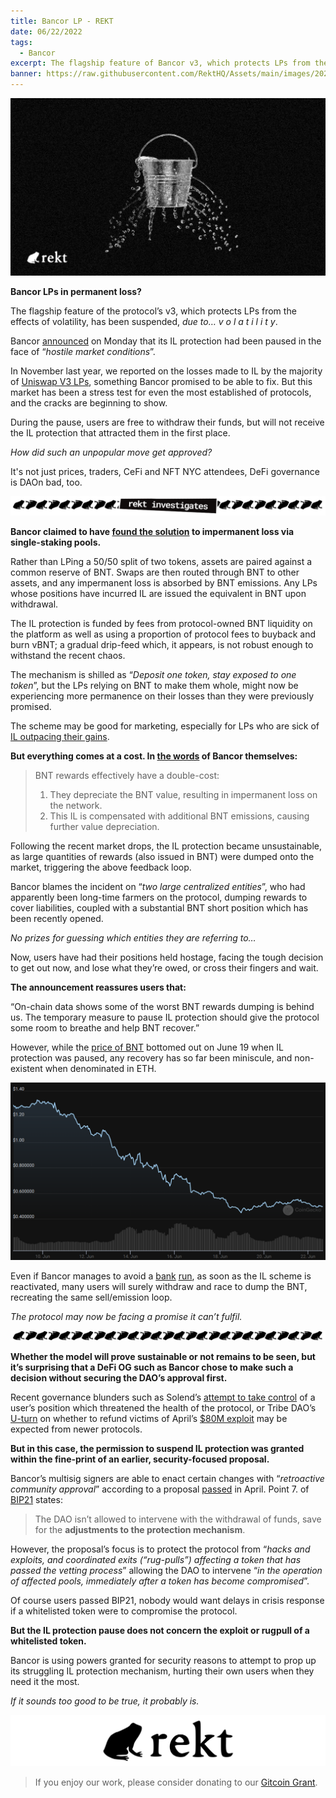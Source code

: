 ```yaml
---
title: Bancor LP - REKT
date: 06/22/2022
tags:
  - Bancor
excerpt: The flagship feature of Bancor v3, which protects LPs from the effects of volatility, has been suspended, due to… v o l a t i l i t y. If it sounds too good to be true, it probably is.
banner: https://raw.githubusercontent.com/RektHQ/Assets/main/images/2022/06/bancorlp-header.png
---
```

![](https://raw.githubusercontent.com/RektHQ/Assets/main/images/2022/06/bancorlp-header.png)

**Bancor LPs in permanent loss?**

The flagship feature of the protocol’s v3, which protects LPs from the effects of volatility, has been suspended, _due to… v o l a t i l i t y_.

Bancor [announced](https://blog.bancor.network/market-conditions-update-june-19-2022-e5b857b39336) on Monday that its IL protection had been paused in the face of “_hostile market conditions_”.

In November last year, we reported on the losses made to IL by the majority of [Uniswap V3 LPs](https://rekt.news/uniswap-v3-lp-rekt/), something Bancor promised to be able to fix. But this market has been a stress test for even the most established of protocols, and the cracks are beginning to show.

During the pause, users are free to withdraw their funds, but will not receive the IL protection that attracted them in the first place.

_How did such an unpopular move get approved?_

It's not just prices, traders, CeFi and NFT NYC attendees, DeFi governance is DAOn bad, too.

![](https://raw.githubusercontent.com/RektHQ/Assets/main/images/2021/09/rekt-investigates-linebreak.png)

**Bancor claimed to have [found the solution](https://docs.bancor.network/about-bancor-network/faqs/impermanent-loss-protection) to impermanent loss via single-staking pools.**

Rather than LPing a 50/50 split of two tokens, assets are paired against a common reserve of BNT. Swaps are then routed through BNT to other assets, and any impermanent loss is absorbed by BNT emissions. Any LPs whose positions have incurred IL are issued the equivalent in BNT upon withdrawal.

The IL protection is funded by fees from protocol-owned BNT liquidity on the platform as well as using a proportion of protocol fees to buyback and burn vBNT; a gradual drip-feed which, it appears, is not robust enough to withstand the recent chaos.

The mechanism is shilled as “_Deposit one token, stay exposed to one token_”, but the LPs relying on BNT to make them whole, might now be experiencing more permanence on their losses than they were previously promised.

The scheme may be good for marketing, especially for LPs who are sick of [IL outpacing their gains](https://rekt.news/uniswap-v3-lp-rekt/).

**But everything comes at a cost. In [the words](https://blog.bancor.network/market-conditions-update-june-19-2022-e5b857b39336) of Bancor themselves:**

>BNT rewards effectively have a double-cost:
>
>1. They depreciate the BNT value, resulting in impermanent loss on the network.
>2. This IL is compensated with additional BNT emissions, causing further value depreciation.

Following the recent market drops, the IL protection became unsustainable, as large quantities of rewards (also issued in BNT) were dumped onto the market, triggering the above feedback loop.

Bancor blames the incident on “_two large centralized entities_”, who had apparently been long-time farmers on the protocol, dumping rewards to cover liabilities, coupled with a substantial BNT short position which has been recently opened.

_No prizes for guessing which entities they are referring to…_

Now, users have had their positions held hostage, facing the tough decision to get out now, and lose what they’re owed, or cross their fingers and wait.

**The announcement reassures users that:**

“On-chain data shows some of the worst BNT rewards dumping is behind us. The temporary measure to pause IL protection should give the protocol some room to breathe and help BNT recover.”

However, while the [price of BNT](https://www.coingecko.com/en/coins/bancor-network) bottomed out on June 19 when IL protection was paused, any recovery has so far been miniscule, and non-existent when denominated in ETH.

![](https://raw.githubusercontent.com/RektHQ/Assets/main/images/2022/06/bancorlp-chart.png)

Even if Bancor manages to avoid a [bank](https://twitter.com/XBDeFi/status/1539156202063552512)  [run](https://twitter.com/fullyallocated/status/1538958931435094016), as soon as the IL scheme is reactivated, many users will surely withdraw and race to dump the BNT, recreating the same sell/emission loop.

_The protocol may now be facing a promise it can’t fulfil._

![](https://raw.githubusercontent.com/RektHQ/Assets/main/images/2021/03/rekt-linebreak.png)

**Whether the model will prove sustainable or not remains to be seen, but it’s surprising that a DeFi OG such as Bancor chose to make such a decision without securing the DAO’s approval first.**

Recent governance blunders such as Solend’s [attempt to take control](https://protos.com/solend-dao-struggles-another-day-another-dao/) of a user’s position which threatened the health of the protocol, or Tribe DAO’s [U-turn](https://twitter.com/cobie/status/1537220039522545664) on whether to refund victims of April’s [$80M exploit](https://rekt.news/fei-rari-rekt/) may be expected from newer protocols.

**But in this case, the permission to suspend IL protection was granted within the fine-print of an earlier, security-focused proposal.**

Bancor’s multisig signers are able to enact certain changes with “_retroactive community approval_” according to a proposal [passed](https://vote.bancor.network/#/proposal/0x69e6083f6fb711185f51b7e0cdcafd29e96a40fabe62c927681701c09bcabd0d) in April. Point 7. of [BIP21](https://gov.bancor.network/t/bip21-dao-multisig-intervention-policy/3504) states:

>The DAO isn’t allowed to intervene with the withdrawal of funds, save for the **adjustments to the protection mechanism**.

However, the proposal’s focus is to protect the protocol from “_hacks and exploits, and coordinated exits (“rug-pulls”) affecting a token that has passed the vetting process_” allowing the DAO to intervene “_in the operation of affected pools, immediately after a token has become compromised_”.

Of course users passed BIP21, nobody would want delays in crisis response if a whitelisted token were to compromise the protocol.

**But the IL protection pause does not concern the exploit or rugpull of a whitelisted token.**

Bancor is using powers granted for security reasons to attempt to prop up its struggling IL protection mechanism, hurting their own users when they need it the most.

_If it sounds too good to be true, it probably is._

![](https://raw.githubusercontent.com/RektHQ/Assets/main/images/2021/08/rekt-outline-conc.png)

>If you enjoy our work, please consider donating to our [Gitcoin Grant](https://gitcoin.co/grants/1632/rekt-the-dark-web-of-defi-journalism).

